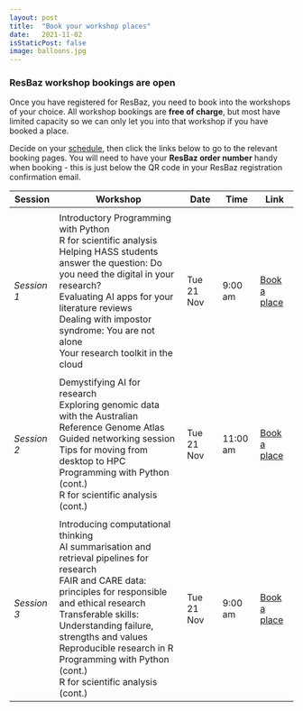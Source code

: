 ```yaml
---
layout: post
title:  "Book your workshop places"
date:   2021-11-02
isStaticPost: false
image: balloons.jpg
---
```


### ResBaz workshop bookings are open

Once you have registered for ResBaz, you need to book into the workshops of your choice. 
All workshop bookings are **free of charge**, but most have limited capacity so we can 
only let you into that workshop if you have booked a place.

Decide on your [schedule](https://resbaz.github.io/resbaz2023qld/schedule/), then click
the links below to go to the relevant booking pages. You will need to have your **ResBaz
order number** handy when booking - this is just below the QR code in your ResBaz
registration confirmation email.


| Session | Workshop | Date  | Time|  Link |
| --- | --- | --- | --- |--- |
|   |   |  |   |
| _Session 1_ |  Introductory Programming with Python<br>  R for scientific analysis<br>  Helping HASS students answer the question: Do you need the digital in your research?&nbsp;&nbsp;<br>  Evaluating AI apps for your literature reviews<br>  Dealing with impostor syndrome: You are not alone<br>  Your research toolkit in the cloud | 	Tue 21 Nov &nbsp; | 9:00 am	 |  [Book a place](https://events.humanitix.com/session-1-tuesday-9-00-10-30)|
|   |   |  |   |
| _Session 2_ |  Demystifying AI for research<br>  Exploring genomic data with the Australian Reference Genome Atlas<br>  Guided networking session<br>  Tips for moving from desktop to HPC<br>  Programming with Python (cont.)<br>  R for scientific analysis (cont.) | 	Tue 21 Nov &nbsp; | 11:00 am	 |  [Book a place](https://events.humanitix.com/session-1-tuesday-11-00-12-30)|
|   |   |  |   |
| _Session 3_ |  Introducing computational thinking<br>  AI summarisation and retrieval pipelines for research<br>  FAIR and CARE data: principles for responsible and ethical research<br>  Transferable skills: Understanding failure, strengths and values<br>  Reproducible research in R<br>  Programming with Python (cont.)<br>  R for scientific analysis (cont.) | 	Tue 21 Nov &nbsp; | 9:00 am	 |  [Book a place](https://events.humanitix.com/session-3-tuesday-15-00-17-00)|